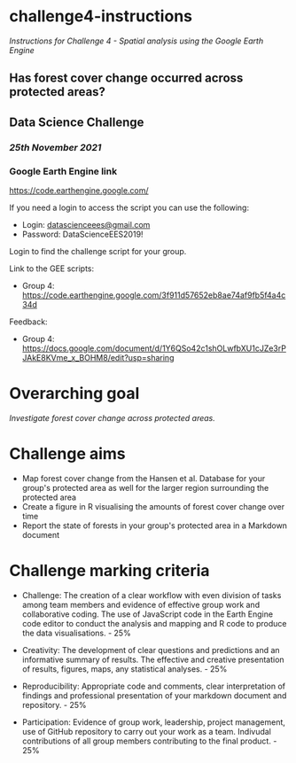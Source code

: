 # challenge4-instructions
_Instructions for Challenge 4 - Spatial analysis using the Google Earth Engine_

## Has forest cover change occurred across protected areas?
## Data Science Challenge
### _25th November 2021_

### Google Earth Engine link
https://code.earthengine.google.com/

If you need a login to access the script you can use the following:
- Login: datascienceees@gmail.com
- Password: DataScienceEES2019!

Login to find the challenge script for your group.

Link to the GEE scripts: 
- Group 4: https://code.earthengine.google.com/3f911d57652eb8ae74af9fb5f4a4c34d


Feedback:
- Group 4: https://docs.google.com/document/d/1Y6QSo42c1shOLwfbXU1cJZe3rPJAkE8KVme_x_BOHM8/edit?usp=sharing 



# Overarching goal
_*Investigate forest cover change across protected areas.*_


# Challenge aims
- Map forest cover change from the Hansen et al. Database for your group's protected area as well for the larger region surrounding the protected area
- Create a figure in R visualising the amounts of forest cover change over time
- Report the state of forests in your group's protected area in a Markdown document


# Challenge marking criteria
- Challenge: The creation of a clear workflow with even division of tasks among team members and evidence of effective group work and collaborative coding. The use of JavaScript code in the Earth Engine code editor to conduct the analysis and mapping and R code to produce the data visualisations. - 25%

- Creativity: The development of clear questions and predictions and an informative summary of results. The effective and creative presentation of results, figures, maps, any statistical analyses. - 25%

- Reproducibility: Appropriate code and comments, clear interpretation of findings and professional presentation of your markdown document and repository. - 25%

- Participation: Evidence of group work, leadership, project management, use of GitHub repository to carry out your work as a team. Indivudal contributions of all group members contributing to the final product. - 25%
